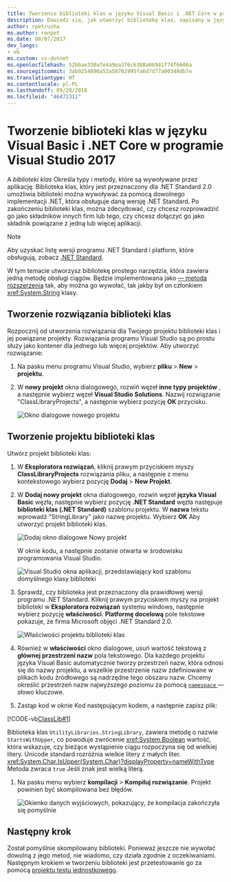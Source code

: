 ```yaml
---
title: Tworzenie biblioteki klas w języku Visual Basic i .NET Core w programie Visual Studio 2017
description: Dowiedz się, jak utworzyć bibliotekę klas, napisany w języku Visual Basic w programie Visual Studio 2017
author: rpetrusha
ms.author: ronpet
ms.date: 08/07/2017
dev_langs:
- vb
ms.custom: vs-dotnet
ms.openlocfilehash: 52bbae330afe4a9ea376c6388a06941f74f6606a
ms.sourcegitcommit: 3ab9254890a52a50762995fa6d7d77a00348db7e
ms.translationtype: HT
ms.contentlocale: pl-PL
ms.lasthandoff: 09/20/2018
ms.locfileid: "46472311"
---
```

# <a name="building-a-class-library-with-visual-basic-and-net-core-in-visual-studio-2017"></a>Tworzenie biblioteki klas w języku Visual Basic i .NET Core w programie Visual Studio 2017

A *biblioteki klas* Określa typy i metody, które są wywoływane przez aplikację. Biblioteka klas, który jest przeznaczony dla .NET Standard 2.0 umożliwia biblioteki można wywoływać za pomocą dowolnego implementacji .NET, która obsługuje daną wersję .NET Standard. Po zakończeniu biblioteki klas, można zdecydować, czy chcesz rozprowadzić go jako składników innych firm lub tego, czy chcesz dołączyć go jako składnik powiązane z jedną lub więcej aplikacji.

> [!NOTE]
> Aby uzyskać listę wersji programu .NET Standard i platform, które obsługują, zobacz [.NET Standard](../../standard/net-standard.md).

W tym temacie utworzysz bibliotekę prostego narzędzia, która zawiera jedną metodę obsługi ciągów. Będzie implementowana jako [— metoda rozszerzenia](../../visual-basic/programming-guide/language-features/procedures/extension-methods.md) tak, aby można go wywołać, tak jakby był on członkiem <xref:System.String> klasy.

## <a name="creating-a-class-library-solution"></a>Tworzenie rozwiązania biblioteki klas

Rozpocznij od utworzenia rozwiązania dla Twojego projektu biblioteki klas i jej powiązane projekty. Rozwiązania programu Visual Studio są po prostu służy jako kontener dla jednego lub więcej projektów. Aby utworzyć rozwiązanie:

1. Na pasku menu programu Visual Studio, wybierz **pliku** > **New** > **projektu**.

1. W **nowy projekt** okna dialogowego, rozwiń węzeł **inne typy projektów** , a następnie wybierz węzeł **Visual Studio Solutions**. Nazwij rozwiązanie "ClassLibraryProjects", a następnie wybierz pozycję **OK** przycisku.

   ![Okno dialogowe nowego projektu](./media/library-with-visual-studio/newproject.png)

## <a name="creating-the-class-library-project"></a>Tworzenie projektu biblioteki klas

Utwórz projekt biblioteki klas:

1. W **Eksploratora rozwiązań**, kliknij prawym przyciskiem myszy **ClassLibraryProjects** rozwiązania pliku, a następnie z menu kontekstowego wybierz pozycję **Dodaj** > **New Projekt**.

1. W **Dodaj nowy projekt** okna dialogowego, rozwiń węzeł **języka Visual Basic** węzła, następnie wybierz pozycję **.NET Standard** węzła następuje **biblioteki klas (.NET Standard)**  szablonu projektu. W **nazwa** tekstu wprowadź "StringLibrary" jako nazwę projektu. Wybierz **OK** Aby utworzyć projekt biblioteki klas.

   ![Dodaj okno dialogowe Nowy projekt](./media/vb-library-with-visual-studio/libproject.png)

   W oknie kodu, a następnie zostanie otwarta w środowisku programowania Visual Studio. 
 
   ![Visual Studio okna aplikacji, przedstawiający kod szablonu domyślnego klasy biblioteki](./media/vb-library-with-visual-studio/stringlibrary.png)

1. Sprawdź, czy biblioteka jest przeznaczony dla prawidłowej wersji programu .NET Standard. Kliknij prawym przyciskiem myszy na projekt biblioteki w **Eksploratora rozwiązań** systemu windows, następnie wybierz pozycję **właściwości**. **Platformę docelową** pole tekstowe pokazuje, że firma Microsoft objęci .NET Standard 2.0.

   ![Właściwości projektu biblioteki klas](./media/library-with-visual-studio/properties.png)

1. Również w **właściwości** okno dialogowe, usuń wartość tekstową z **głównej przestrzeni nazw** pola tekstowego. Dla każdego projektu języka Visual Basic automatycznie tworzy przestrzeń nazw, która odnosi się do nazwy projektu, a wszelkie przestrzenie nazw zdefiniowane w plikach kodu źródłowego są nadrzędne tego obszaru nazw. Chcemy określić przestrzeń nazw najwyższego poziomu za pomocą [ `namespace` ](../../visual-basic/language-reference/statements/namespace-statement.md) — słowo kluczowe.
  
1. Zastąp kod w oknie Kod następującym kodem, a następnie zapisz plik:

  [!CODE-vb[ClassLib#1](../../../samples/snippets/core/tutorials/vb-library-with-visual-studio/stringlibrary.vb)]

   Biblioteka klas `UtilityLibraries.StringLibrary`, zawiera metodę o nazwie `StartsWithUpper`, co powoduje zwrócenie <xref:System.Boolean> wartość, która wskazuje, czy bieżące wystąpienie ciągu rozpoczyna się od wielkiej litery. Unicode standard rozróżnia wielkie litery z małych liter. <xref:System.Char.IsUpper(System.Char)?displayProperty=nameWithType> Metoda zwraca `true` Jeśli znak jest wielką literą.

1. Na pasku menu wybierz **kompilacji** > **Kompiluj rozwiązanie**. Projekt powinien być skompilowana bez błędów.

   ![Okienko danych wyjściowych, pokazujący, że kompilacja zakończyła się pomyślnie](./media/library-with-visual-studio/buildsucceeds.png)



## <a name="next-step"></a>Następny krok

Został pomyślnie skompilowany biblioteki. Ponieważ jeszcze nie wywołać dowolną z jego metod, nie wiadomo, czy działa zgodnie z oczekiwaniami. Następnym krokiem w tworzeniu biblioteki jest przetestowanie go za pomocą [projektu testu jednostkowego](testing-library-with-visual-studio.md).
